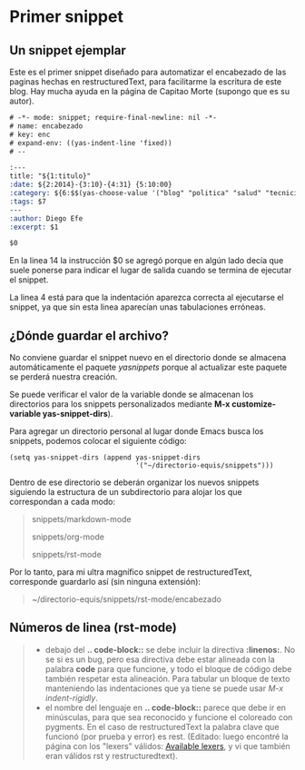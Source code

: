 # Primer snippet


## Un snippet ejemplar

Este es el primer snippet diseñado para automatizar el encabezado de las paginas
hechas en restructuredText, para facilitarme la escritura de este blog. Hay
mucha ayuda en la página de Capitao Morte (supongo que es su autor).


``` rest
# -*- mode: snippet; require-final-newline: nil -*-
# name: encabezado
# key: enc
# expand-env: ((yas-indent-line 'fixed))
# --

:---
title: "${1:titulo}"
:date: ${2:2014}-{3:10}-{4:31} {5:10:00}
:category: ${6:$$(yas-choose-value '("blog" "politica" "salud" "tecnicismos"))}
:tags: $7
---
:author: Diego Efe
:excerpt: $1

$0
```

En la linea 14 la instrucción \$0 se agregó porque en algún lado decía
que suele ponerse para indicar el lugar de salida cuando se termina de
ejecutar el snippet.

La linea 4 está para que la indentación aparezca correcta al ejecutarse
el snippet, ya que sin esta linea aparecían unas tabulaciones erróneas.

## ¿Dónde guardar el archivo?

No conviene guardar el snippet nuevo en el directorio donde se almacena
automáticamente el paquete *yasnippets* porque al actualizar este
paquete se perderá nuestra creación.

Se puede verificar el valor de la variable donde se almacenan los
directorios para los snippets personalizados mediante **M-x
customize-variable yas-snippet-dirs**). 

Para agregar un directorio personal al lugar donde Emacs busca los snippets,
podemos colocar el siguiente código:

``` elisp
(setq yas-snippet-dirs (append yas-snippet-dirs
                               '("~/directorio-equis/snippets")))
``` 

Dentro de ese directorio se deberán organizar los nuevos snippets siguiendo la
estructura de un subdirectorio para alojar los que correspondan a cada modo:

> snippets/markdown-mode
>
> snippets/org-mode
>
> snippets/rst-mode

Por lo tanto, para mi ultra magnífico snippet de restructuredText, corresponde
guardarlo así (sin ninguna extensión):

> ~/directorio-equis/snippets/rst-mode/encabezado

## Números de linea (rst-mode)

> -   debajo del **.. code-block::** se debe incluir la directiva
>     **:linenos:**. No se si es un bug, pero esa directiva debe estar
>     alineada con la palabra **code** para que funcione, y todo el
>     bloque de código debe también respetar esta alineación. Para
>     tabular un bloque de texto manteniendo las indentaciones que ya
>     tiene se puede usar *M-x indent-rigidly*.
> -   el nombre del lenguaje en **.. code-block::** parece que debe ir
>     en minúsculas, para que sea reconocido y funcione el coloreado con
>     pygments. En el caso de restructuredText la palabra clave que
>     funcionó (por prueba y error) es rest. (Editado: luego encontré la
>     página con los \"lexers\" válidos: [Available
>     lexers](http://pygments.org/docs/lexers/), y vi que también eran
>     válidos rst y restructuredtext).

